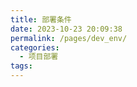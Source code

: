 ```yaml
---
title: 部署条件
date: 2023-10-23 20:09:38
permalink: /pages/dev_env/
categories:
  - 项目部署
tags:
---
```

